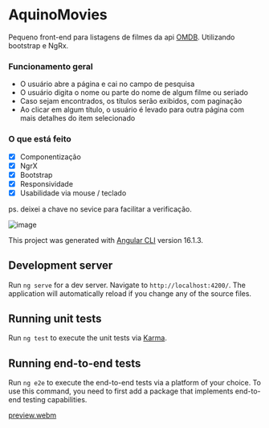 # AquinoMovies

Pequeno front-end para listagens de filmes da api [OMDB](https://www.omdbapi.com). Utilizando bootstrap e NgRx.

### Funcionamento geral

- O usuário abre a página e cai no campo de pesquisa
- O usuário digita o nome ou parte do nome de algum filme ou seriado
- Caso sejam encontrados, os títulos serão exibidos, com paginação
- Ao clicar em algum título, o usuário é levado para outra página com mais detalhes do item selecionado

### O que está feito

- [x] Componentização
- [x] NgrX
- [x] Bootstrap
- [x] Responsividade
- [x] Usabilidade via mouse / teclado

ps. deixei a chave no sevice para facilitar a verificação.

![image](https://github.com/duard/aquino-movies/assets/36894/cb97b8fa-b04d-4075-9af3-9589d2654451)

This project was generated with [Angular CLI](https://github.com/angular/angular-cli) version 16.1.3.

## Development server

Run `ng serve` for a dev server. Navigate to `http://localhost:4200/`. The application will automatically reload if you change any of the source files.

## Running unit tests

Run `ng test` to execute the unit tests via [Karma](https://karma-runner.github.io).

## Running end-to-end tests

Run `ng e2e` to execute the end-to-end tests via a platform of your choice. To use this command, you need to first add a package that implements end-to-end testing capabilities.

[preview.webm](https://github.com/duard/aquino-movies/assets/36894/80b28fd0-b50e-44c4-842c-cd9c04a5c0f1)
